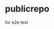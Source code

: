 # publicrepo
for e2e test



























































































































































































































































































































































































































































































































































































































































































































































































































































































































